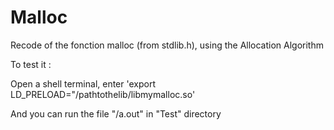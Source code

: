 # Malloc
Recode of the fonction malloc (from stdlib.h), using the Allocation Algorithm

To test it :

Open a shell terminal, enter 'export LD_PRELOAD="/pathtothelib/libmymalloc.so'

And you can run the file "/a.out" in "Test" directory
